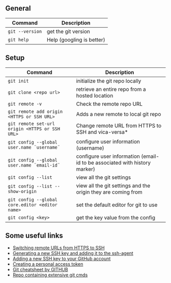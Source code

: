 ## General
| Command             | Description |
| -----------------   | ----------- |
| `git --version`     | get the git version |
| `git help`          | Help (googling is better) |

## Setup
| Command             | Description |
| -----------------   | ----------- |
| `git init`          | initialize the git repo locally |
| `git clone <repo url>` | retrieve an entire repo from a hosted location |
| `git remote -v` | Check the remote repo URL |
| `git remote add origin <HTTPS or SSH URL>` | Adds a new remote to local git repo |
| `git remote set-url origin <HTTPS or SSH URL>` | Change remote URL from HTTPS to SSH and vica-versa* |
| `git config --global user.name ¨username¨` | configure user information (username) |
| `git config --global user.name ¨email-id¨` | configure user information (email-id to be associated with history marker) |
| `git config --list` | view all the git settings |
| `git config --list --show-origin` | view all the git settings and the origin they are coming from |
| `git config --global core.editor <editor name>` | set the default editor for git to use |
| `git config <key>` | get the key value from the config |


## Some useful links
- [Switching remote URLs from HTTPS to SSH](https://docs.github.com/en/github/getting-started-with-github/getting-started-with-git/managing-remote-repositories#switching-remote-urls-from-ssh-to-https)
- [Generating a new SSH key and adding it to the ssh-agent](https://docs.github.com/en/github/authenticating-to-github/connecting-to-github-with-ssh/generating-a-new-ssh-key-and-adding-it-to-the-ssh-agent)
- [Adding a new SSH key to your GitHub account](https://docs.github.com/en/github/authenticating-to-github/connecting-to-github-with-ssh/adding-a-new-ssh-key-to-your-github-account)
- [Creating a personal access token](https://docs.github.com/en/github/authenticating-to-github/keeping-your-account-and-data-secure/creating-a-personal-access-token)
- [Git cheatsheet by GITHUB](https://education.github.com/git-cheat-sheet-education.pdf)
- [Repo containing extensive git cmds](https://gist.github.com/hofmannsven/6814451)
